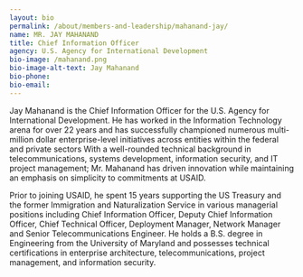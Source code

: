 ```yaml
---
layout: bio
permalink: /about/members-and-leadership/mahanand-jay/
name: MR. JAY MAHANAND
title: Chief Information Officer
agency: U.S. Agency for International Development
bio-image: /mahanand.png
bio-image-alt-text: Jay Mahanand
bio-phone:
bio-email:
---
```

Jay Mahanand is the Chief Information Officer for the U.S. Agency for International Development. He has worked in the Information Technology arena for over 22 years and has successfully championed numerous multi-million dollar enterprise-level initiatives across entities within the federal and private sectors With a well-rounded technical background in telecommunications, systems development, information security, and IT project management; Mr. Mahanand has driven innovation while maintaining an emphasis on simplicity to commitments at USAID.

Prior to joining USAID, he spent 15 years supporting the US Treasury and the former Immigration and Naturalization Service in various managerial positions including Chief Information Officer, Deputy Chief Information Officer, Chief Technical Officer, Deployment Manager, Network Manager and Senior Telecommunications Engineer. He holds a B.S. degree in Engineering from the University of Maryland and possesses technical certifications in enterprise architecture, telecommunications, project management, and information security.

